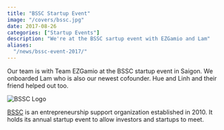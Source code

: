 ```yaml
---
title: "BSSC Startup Event"
image: "/covers/bssc.jpg"
date: 2017-08-26
categories: ["Startup Events"]
description: "We're at the BSSC sartup event with EZGamio and Lam"
aliases:
  "/news/bssc-event-2017/"
---
```



Our team is with Team EZGamio at the BSSC startup event in Saigon. We onboarded Lam who is also our newest cofounder. Hue and Linh and their friend helped out too. 

![BSSC Logo](https://sorasystem.sirv.com/logos/bssc.png)

[BSSC](https://www.bssc.vn) is an entrepreneurship support organization established in 2010. It holds its annual startup event to allow investors and startups to meet. 
